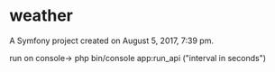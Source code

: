 weather
=======

A Symfony project created on August 5, 2017, 7:39 pm.

run on console-> php bin/console app:run_api ("interval in seconds")






